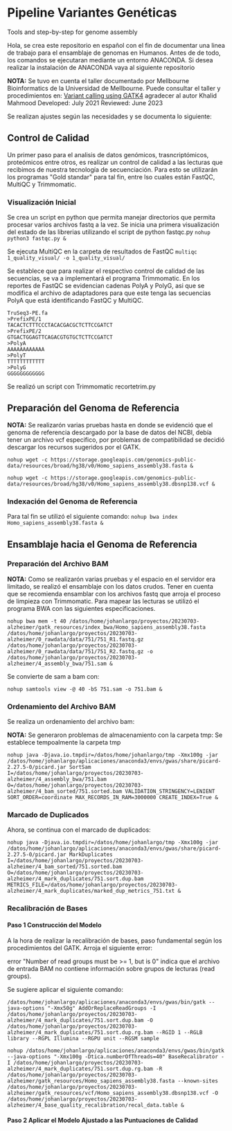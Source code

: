 # Pipeline Variantes Genéticas
Tools and step-by-step for genome assembly

Hola, se crea este repositorio en español con el fin de documentar una linea de trabajo para el ensamblaje de genomas en Humanos.
Antes de de todo, los comandos se ejecutaran mediante un entorno ANACONDA. Si desea realizar la instalación de ANACONDA vaya al siguiente repositorio 

**NOTA:** Se tuvo en cuenta el taller documentado por Mellbourne Bioinformatics de la Universidad de Mellbourne. Puede consultar el taller y procedimientos en: [Variant calling using GATK4](https://www.melbournebioinformatics.org.au/tutorials/tutorials/variant_calling_gatk1/variant_calling_gatk1/#3-base-quality-recalibration) agradecer al autor Khalid Mahmood
Developed: July 2021
Reviewed: June 2023

Se realizan ajustes según las necesidades y se documenta lo siguiente:

## Control de Calidad
Un primer paso para el analisis de datos genómicos, trasncriptómicos, proteómicos entre otros, es realizar un control de calidad a las lecturas que recibimos de nuestra tecnología de secuenciación. Para esto se utilizarán los programas "Gold   standar" para tal fin, entre lso cuales están FastQC, MultiQC y Trimmomatic. 
 
### Visualización Inicial
Se crea un script en python que permita manejar directorios que permita procesar varios archivos fastq a la vez.
Se inicia una primera visualización del estado de las librerias utilizando el script de python fastqc.py
`nohup python3 fastqc.py &`

Se ejecuta MultiQC en la carpeta de resultados de FastQC
`multiqc 1_quality_visual/ -o 1_quality_visual/`

Se establece que para realizar el respectivo control de calidad de las secuencias, se va a implementará el programa Trimmomatic. En los reportes de FastQC se evidencian cadenas PolyA y PolyG, asi que se modifica el archivo de adaptadores para que este tenga las secuencias PolyA que está identificando FastQC y MultiQC.

```plaintext
TruSeq3-PE.fa
>PrefixPE/1
TACACTCTTTCCCTACACGACGCTCTTCCGATCT
>PrefixPE/2
GTGACTGGAGTTCAGACGTGTGCTCTTCCGATCT
>PolyA
AAAAAAAAAAAA
>PolyT
TTTTTTTTTTTT
>PolyG
GGGGGGGGGGGG
```
Se realizó un script con Trimmomatic recortetrim.py

## Preparación del Genoma de Referencia

**NOTA:** Se realizarón varias pruebas hasta en donde se evidenció que el genoma de referencia descargado por la base de datos del NCBI, debía tener un archivo vcf especifico, por problemas de compatibilidad se decidió descargar los recursos sugeridos por el GATK. 

`nohup wget -c https://storage.googleapis.com/genomics-public-data/resources/broad/hg38/v0/Homo_sapiens_assembly38.fasta &`

`nohup wget -c https://storage.googleapis.com/genomics-public-data/resources/broad/hg38/v0/Homo_sapiens_assembly38.dbsnp138.vcf &`

### Indexación del Genoma de Referencia
Para tal fin se utilizó el siguiente comando:
`nohup bwa index Homo_sapiens_assembly38.fasta &`

## Ensamblaje hacia el Genoma de Referencia

### Preparación del Archivo BAM

**NOTA:** Como se realizarón varias pruebas y el espacio en el servidor era limitado, se realizó el ensamblaje con los datos crudos. Tener en cuenta que se recomienda ensamblar con los archivos fastq que arroja el proceso de limpieza con Trimmomatic.
Para mapear las lecturas se utilizó el programa BWA con las siguientes especificaciones.

`nohup bwa mem -t 40 /datos/home/johanlargo/proyectos/20230703-alzheimer/gatk_resources/index_bwa/Homo_sapiens_assembly38.fasta /datos/home/johanlargo/proyectos/20230703-alzheimer/0_rawdata/data/751/751_R1.fastq.gz /datos/home/johanlargo/proyectos/20230703-alzheimer/0_rawdata/data/751/751_R2.fastq.gz -o /datos/home/johanlargo/proyectos/20230703-alzheimer/4_assembly_bwa/751.sam &`

Se convierte de sam a bam con:

`nohup samtools view -@ 40 -bS 751.sam -o 751.bam &`

### Ordenamiento del Archivo BAM 

Se realiza un ordenamiento del archivo bam:

**NOTA:** Se generaron problemas de almacenamiento con la carpeta tmp:
Se establece tempoalmente la carpeta tmp

`nohup java -Djava.io.tmpdir=/datos/home/johanlargo/tmp -Xmx100g -jar /datos/home/johanlargo/aplicaciones/anaconda3/envs/gwas/share/picard-2.27.5-0/picard.jar SortSam I=/datos/home/johanlargo/proyectos/20230703-alzheimer/4_assembly_bwa/751.bam O=/datos/home/johanlargo/proyectos/20230703-alzheimer/4_bam_sorted/751.sorted.bam VALIDATION_STRINGENCY=LENIENT SORT_ORDER=coordinate MAX_RECORDS_IN_RAM=3000000 CREATE_INDEX=True &`

### Marcado de Duplicados

Ahora, se continua con el marcado de duplicados:

`nohup java -Djava.io.tmpdir=/datos/home/johanlargo/tmp -Xmx100g -jar /datos/home/johanlargo/aplicaciones/anaconda3/envs/gwas/share/picard-2.27.5-0/picard.jar MarkDuplicates I=/datos/home/johanlargo/proyectos/20230703-alzheimer/4_bam_sorted/751.sorted.bam O=/datos/home/johanlargo/proyectos/20230703-alzheimer/4_mark_duplicates/751.sort.dup.bam METRICS_FILE=/datos/home/johanlargo/proyectos/20230703-alzheimer/4_mark_duplicates/marked_dup_metrics_751.txt &`

### Recalibración de Bases 

#### Paso 1 Construcción del Modelo
A la hora de realizar la recalibración de bases, paso fundamental según los procedimientos del GATK. Arroja el siguiente error:

error "Number of read groups must be >= 1, but is 0" indica que el archivo de entrada BAM no contiene información sobre grupos de lecturas (read groups).

Se sugiere aplicar el siguiente comando:

`/datos/home/johanlargo/aplicaciones/anaconda3/envs/gwas/bin/gatk --java-options "-Xmx50g" AddOrReplaceReadGroups -I /datos/home/johanlargo/proyectos/20230703-alzheimer/4_mark_duplicates/751.sort.dup.bam -O /datos/home/johanlargo/proyectos/20230703-alzheimer/4_mark_duplicates/751.sort.dup.rg.bam --RGID 1 --RGLB library --RGPL Illumina --RGPU unit --RGSM sample`

`nohup /datos/home/johanlargo/aplicaciones/anaconda3/envs/gwas/bin/gatk --java-options "-Xmx100g -Dtica.numberOfThreads=40" BaseRecalibrator -I /datos/home/johanlargo/proyectos/20230703-alzheimer/4_mark_duplicates/751.sort.dup.rg.bam -R /datos/home/johanlargo/proyectos/20230703-alzheimer/gatk_resources/Homo_sapiens_assembly38.fasta --known-sites /datos/home/johanlargo/proyectos/20230703-alzheimer/gatk_resources/vcf/Homo_sapiens_assembly38.dbsnp138.vcf -O /datos/home/johanlargo/proyectos/20230703-alzheimer/4_base_quality_recalibration/recal_data.table &`

#### Paso 2 Aplicar el Modelo Ajustado a las Puntuaciones de Calidad






















